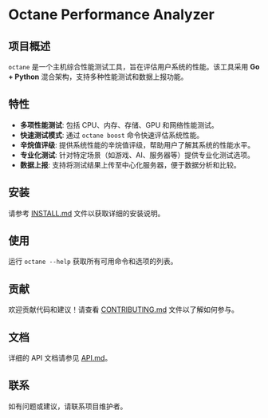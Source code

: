 # Octane Performance Analyzer

## 项目概述
`octane` 是一个主机综合性能测试工具，旨在评估用户系统的性能。该工具采用 **Go + Python** 混合架构，支持多种性能测试和数据上报功能。

## 特性
- **多项性能测试**: 包括 CPU、内存、存储、GPU 和网络性能测试。
- **快速测试模式**: 通过 `octane boost` 命令快速评估系统性能。
- **辛烷值评级**: 提供系统性能的辛烷值评级，帮助用户了解其系统的性能水平。
- **专业化测试**: 针对特定场景（如游戏、AI、服务器等）提供专业化测试选项。
- **数据上报**: 支持将测试结果上传至中心化服务器，便于数据分析和比较。

## 安装
请参考 [INSTALL.md](INSTALL.md) 文件以获取详细的安装说明。

## 使用
运行 `octane --help` 获取所有可用命令和选项的列表。

## 贡献
欢迎贡献代码和建议！请查看 [CONTRIBUTING.md](CONTRIBUTING.md) 文件以了解如何参与。

## 文档
详细的 API 文档请参见 [API.md](API.md)。

## 联系
如有问题或建议，请联系项目维护者。